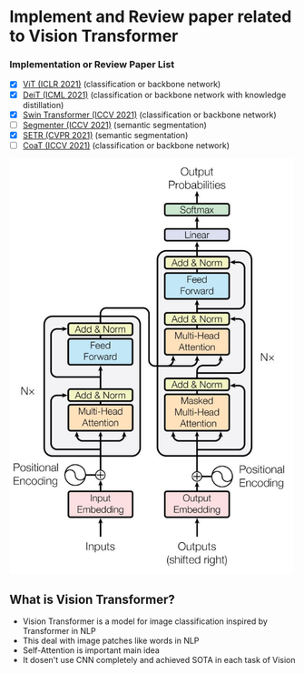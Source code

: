 # Implement and Review paper related to Vision Transformer

### Implementation or Review Paper List
- [x] [ViT (ICLR 2021)](https://github.com/Sangh0/Vision-Transformer/tree/main/ViT) (classification or backbone network)
- [x] [DeiT (ICML 2021)](https://github.com/Sangh0/Vision-Transformer/tree/main/DeiT) (classification or backbone network with knowledge distillation)
- [x] [Swin Transformer (ICCV 2021)](https://github.com/Sangh0/Vision-Transformer/tree/main/SwinTransformer) (classification or backbone network)
- [ ] [Segmenter (ICCV 2021)](https://github.com/Sangh0/Vision-Transformer/tree/main/Segmenter) (semantic segmentation)
- [x] [SETR (CVPR 2021)](https://github.com/Sangh0/Vision-Transformer/tree/main/SETR) (semantic segmentation)
- [ ] [CoaT (ICCV 2021)](https://github.com/Sangh0/Vision-Transformer/tree/main/SETR) (classification or backbone network)  

<img src = "https://github.com/Sangh0/Vision-Transformer/blob/main/ViT/figure/Transformer.JPG?raw=true" width=500>

## What is Vision Transformer?  

- Vision Transformer is a model for image classification inspired by Transformer in NLP  
- This deal with image patches like words in NLP
- Self-Attention is important main idea 
- It dosen't use CNN completely and achieved SOTA in each task of Vision 